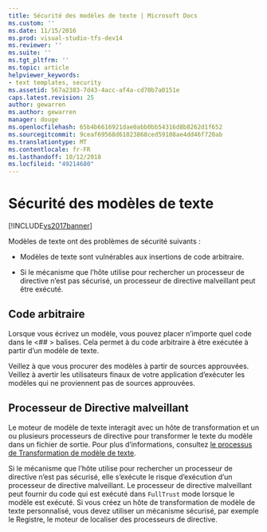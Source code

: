 ```yaml
---
title: Sécurité des modèles de texte | Microsoft Docs
ms.custom: ''
ms.date: 11/15/2016
ms.prod: visual-studio-tfs-dev14
ms.reviewer: ''
ms.suite: ''
ms.tgt_pltfrm: ''
ms.topic: article
helpviewer_keywords:
- text templates, security
ms.assetid: 567a2383-7d43-4acc-af4a-cd70b7a0151e
caps.latest.revision: 25
author: gewarren
ms.author: gewarren
manager: douge
ms.openlocfilehash: 65b4b6616921dae0abb0bb54316d8b8262d1f652
ms.sourcegitcommit: 9ceaf69568d61023868ced59108ae4dd46f720ab
ms.translationtype: MT
ms.contentlocale: fr-FR
ms.lasthandoff: 10/12/2018
ms.locfileid: "49214680"
---
```

# <a name="security-of-text-templates"></a>Sécurité des modèles de texte
[!INCLUDE[vs2017banner](../includes/vs2017banner.md)]

Modèles de texte ont des problèmes de sécurité suivants :  
  
-   Modèles de texte sont vulnérables aux insertions de code arbitraire.  
  
-   Si le mécanisme que l’hôte utilise pour rechercher un processeur de directive n’est pas sécurisé, un processeur de directive malveillant peut être exécuté.  
  
## <a name="arbitrary-code"></a>Code arbitraire  
 Lorsque vous écrivez un modèle, vous pouvez placer n’importe quel code dans le \<## > balises. Cela permet à du code arbitraire à être exécutée à partir d’un modèle de texte.  
  
 Veillez à que vous procurer des modèles à partir de sources approuvées. Veillez à avertir les utilisateurs finaux de votre application d’exécuter les modèles qui ne proviennent pas de sources approuvées.  
  
## <a name="malicious-directive-processor"></a>Processeur de Directive malveillant  
 Le moteur de modèle de texte interagit avec un hôte de transformation et un ou plusieurs processeurs de directive pour transformer le texte du modèle dans un fichier de sortie. Pour plus d’informations, consultez [le processus de Transformation de modèle de texte](../modeling/the-text-template-transformation-process.md).  
  
 Si le mécanisme que l’hôte utilise pour rechercher un processeur de directive n’est pas sécurisé, elle s’exécute le risque d’exécution d’un processeur de directive malveillant. Le processeur de directive malveillant peut fournir du code qui est exécuté dans `FullTrust` mode lorsque le modèle est exécuté. Si vous créez un hôte de transformation de modèle de texte personnalisé, vous devez utiliser un mécanisme sécurisé, par exemple le Registre, le moteur de localiser des processeurs de directive.



